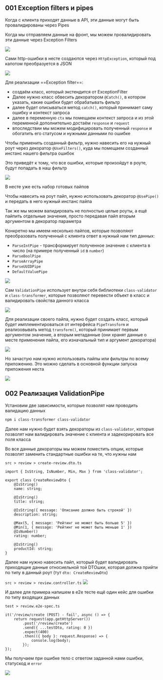 
## 001 Exception filters и pipes

Когда с клиента приходят данные в API, эти данные могут быть провалидированы через Pipes

Когда мы отправляем данные на фронт, мы можем провалидировать эти данные через Exception Filters

![](_png/Pasted%20image%2020230403103650.png)

Сами http-ошибки в несте создаются через `HttpException`, который под капотом преобразуется в JSON

![](_png/Pasted%20image%2020230403103927.png)

Для реализации ==Exception filter==:
- создаём класс, который экстендится от ExceptionFilter
- Далее нужно класс обвесить декоратором `@Catch()`, в котором указать, какие ошибки будет обрабатывать фильтр
- далее будет описываться метод `catch()`, который принимает саму ошибку и контекст запроса
- далее в переменную `ctx` мы помещаем контекст запроса и из этой переменной дополнительно достаём `response` и `request`
- впоследствии мы можем модифицировать полученный `response` и обогатить его статусом и нужными данными по ошибке

Чтобы применить созданный фильтр, нужно навесить его на нужный роут через декоратор `@UseFilters()`, куда мы помещаем созданный инстанс нашего фильтра ошибок

Это приведёт к тому, что все ошибки, которые произойдут в роуте, будут попадать в наш фильтр

![](_png/Pasted%20image%2020230403104037.png)

В несте уже есть набор готовых пайпов 

Чтобы навесить на роут пайп, нужно использовать декоратор `@UsePipe()` и передать в него нужный инстанс пайпа

Так же мы можем валидировать не полностью целые роуты, а ещё пайпить отдельные значения, просто передавая пайп вторым аргументом в декоратор параметра

Конкретно мы имеем несколько пайпов, которые позволяют преобразовать полученный с клиента ответ в нужный нам тип данных:
- `ParseIntPipe` - трансформирует полученное значение с клиента в число (на примере полученный `id` в `number`)
- `ParseBoolPipe`
- `ParseArrayPipe`
- `ParseUUIDPipe`
- `DefaultValuePipe`

![](_png/Pasted%20image%2020230403105001.png)

Сам `ValidationPipe` использует внутри себя библиотеки `class-validator` и `class-transformer`, которые позволяют перевести объект в класс и валидировать свойства данного класса

![](_png/Pasted%20image%2020230403105544.png)

Для реализации своего пайпа, нужно будет создать класс, который будет имплементироваться от интерфейса `PipeTransform` и реализовывать метод `transform()`, который принимает первым аргументом значение, а вторым метаданные (они хранят данные о месте применения пайпа, его изначальный тип и аргумент декоратора) 

![](_png/Pasted%20image%2020230403112918.png)

Но зачастую нам нужно использовать пайпы или фильтры по всему приложению. Это можно сделать в основной функции запуска приложения неста

![](_png/Pasted%20image%2020230403113216.png)

## 002 Реализация ValidationPipe

Установим две зависимости, которые позволят нам проводить валидацию данных

```bash
npm i class-transformer class-validator
```

Далее нам нужно будет взять декораторы из `class-validator`, которые позволят нам валидировать значение с клиента и задекорировать все поля класса

Во все данные декораторы мы можем поместить опции, которые позволят заменить стандартные ошибки на те, что нужны нам

`src > review > create-review.dto.ts`
```TS
import { IsString, IsNumber, Min, Max } from 'class-validator';

export class CreateReviewDto {
	@IsString()
	name: string;

	@IsString()
	title: string;

	@IsString({ message: 'Описание должно быть строкой' })
	description: string;

	@Max(5, { message: 'Рейтинг не может быть больше 5' })
	@Min(1, { message: 'Рейтинг не может быть меньше 1' })
	@IsNumber()
	rating: number;

	@IsString()
	productId: string;
}
```

Далее нам нужно навесить пайп, который будет валидировать приходящие данные относиельной той DTOшки, которая должна прийти по типу в данный роут (тут `dto: CreateReviewDto`)

`src > review > review.controller.ts`
![](_png/Pasted%20image%2020230403115125.png)

И далее для примера напишем в e2e тесте ещё один кейс для ошибки по типу входящих данных

`test > review.e2e-spec.ts`
```TS
it('/review/create (POST) - fail', async () => {
	return request(app.getHttpServer())
		.post('/review/create')
		.send({ ...testDto, rating: 0 })
		.expect(400)
		.then(({ body }: request.Response) => {
			console.log(body);
		});
});
```

Мы получаем при ошибке тело с ответом заданной нами ошибки, статускод и `error`

![](_png/Pasted%20image%2020230403115500.png)
